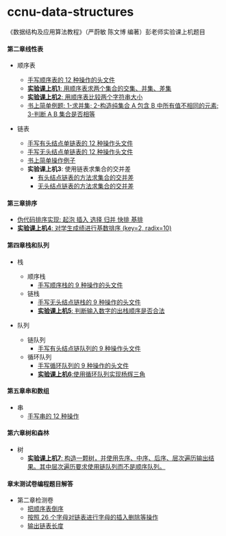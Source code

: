 # ccnu-data-structures
《数据结构及应用算法教程》（严蔚敏 陈文博 编著）彭老师实验课上机题目

#### 第二章线性表

* 顺序表
  * [手写顺序表的 12 种操作的头文件](https://github.com/wwyqianqian/ccnu-data-structures/blob/master/unit2-linear-list/listFunctionHub.h)
  * [**实验课上机1**: 用顺序表求两个集合的交集、并集、差集](https://github.com/wwyqianqian/ccnu-data-structures/blob/master/unit2-linear-list/Sequential-list/sets.cpp)
  * [**实验课上机2**: 用顺序表比较两个字符串大小](https://github.com/wwyqianqian/ccnu-data-structures/blob/master/unit2-linear-list/Sequential-list/compare.cpp)
  * [书上简单例题: 1-求并集; 2-构造纯集合 A 包含 B 中所有值不相同的元素; 3-判断 A B 集合是否相等](https://github.com/wwyqianqian/ccnu-data-structures/blob/master/unit2-linear-list/Sequential-list/SequentialListFunctionsExample.cpp)

* 链表
  * [手写有头结点单链表的 12 种操作头文件](https://github.com/wwyqianqian/ccnu-data-structures/blob/master/unit2-linear-list/linkedListWithHeadNodeFunctionHub.h)
  * [手写无头结点单链表的 12 种操作头文件](https://github.com/wwyqianqian/ccnu-data-structures/blob/master/unit2-linear-list/linkedListWithoutHeadNodeFunctionHub.h)
  * [书上简单操作例子](https://github.com/wwyqianqian/ccnu-data-structures/blob/master/unit2-linear-list/Linked-list/LinkedListFunctionsExample.c)
  * **实验课上机3**: 使用链表求集合的交并差
    * [有头结点链表的方法求集合的交并差](https://github.com/wwyqianqian/ccnu-data-structures/blob/master/unit2-linear-list/Linked-list/sets.cpp)
    * [无头结点链表的方法求集合的交并差](https://github.com/wwyqianqian/ccnu-data-structures/blob/master/unit2-linear-list/Linked-list/withoutHeadNodeSets.cpp)

#### 第三章排序

* [伪代码排序实现: 起泡 插入 选择 归并 快排 基排](https://github.com/wwyqianqian/ccnu-data-structures/blob/master/unit3-sort/sorts.cpp)
* [**实验课上机4**: 对学生成绩进行基数排序 (key=2, radix=10)](https://github.com/wwyqianqian/ccnu-data-structures/blob/master/unit3-sort/students.cpp)

#### 第四章栈和队列

* 栈
  * 顺序栈
    * [手写顺序栈的 9 种操作的头文件](https://github.com/wwyqianqian/ccnu-data-structures/blob/master/unit4-stack-queue/stack/Sequential-stack/sequentialStackFunHub.h)
  * 链栈
    * [手写无头结点链栈的 9 种操作的头文件](https://github.com/wwyqianqian/ccnu-data-structures/blob/master/unit4-stack-queue/stack/Linked-stack/linkedStackWithoutHeadFunHub.h)
    * [**实验课上机5**: 判断输入数字的出栈顺序是否合法](https://github.com/wwyqianqian/ccnu-data-structures/blob/master/unit4-stack-queue/stack/Linked-stack/StackOutput.cpp)

* 队列
  * 链队列
    * [手写有头结点链队列的 9 种操作头文件](https://github.com/wwyqianqian/ccnu-data-structures/blob/master/unit4-stack-queue/queue/Linked-queue/linkedQueueWithHeadFunHub.h)
  * 循环队列
    * [手写循环队列的 9 种操作的头文件](https://github.com/wwyqianqian/ccnu-data-structures/blob/master/unit4-stack-queue/queue/Circular-queue/circularQueueFunHub.h)
    * [**实验课上机6**:使用循环队列实现杨辉三角](https://github.com/wwyqianqian/ccnu-data-structures/blob/master/unit4-stack-queue/queue/Circular-queue/YangHui.cpp)

#### 第五章串和数组

* 串
  * [手写串的 12 种操作](https://github.com/wwyqianqian/ccnu-data-structures/blob/master/unit5-string/stringListFunHub.h)

#### 第六章树和森林

* 树
  * [**实验课上机7**: 构造一颗树，并使用先序、中序、后序、层次遍历输出结果。其中层次遍历要求使用链队列而不是顺序队列。](https://github.com/wwyqianqian/ccnu-data-structures/blob/master/unit6-tree/createBiTree.cpp)  

#### 章末测试卷编程题目解答

* 第二章检测卷
  * [把顺序表倒序](https://github.com/wwyqianqian/ccnu-data-structures/blob/master/unit2-linear-list/Sequential-list/unit2-reverse.cpp)
  * [按照 26 个字母对链表进行字母的插入删除等操作](https://github.com/wwyqianqian/ccnu-data-structures/blob/master/unit2-linear-list/Linked-list/unit2-26l.cpp)
  * [输出链表长度](https://github.com/wwyqianqian/ccnu-data-structures/blob/master/unit2-linear-list/Linked-list/unit2-count.cpp)
